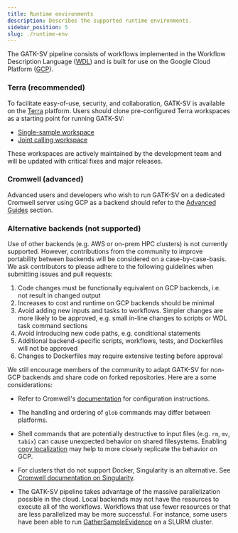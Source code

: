 ```yaml
---
title: Runtime environments
description: Describes the supported runtime environments.
sidebar_position: 5
slug: ./runtime-env
---
```


The GATK-SV pipeline consists of workflows implemented in the Workflow Description Language 
([WDL](https://openwdl.org/)) and is built for use on the Google Cloud Platform ([GCP](https://cloud.google.com/)). 

### Terra (recommended)
To facilitate easy-of-use, security, and collaboration, GATK-SV is available on the [Terra](https://app.terra.bio/) 
platform. Users should clone pre-configured Terra workspaces as a starting point for running GATK-SV:

- [Single-sample workspace](https://app.terra.bio/#workspaces/help-gatk/GATK-Structural-Variants-Single-Sample)
- [Joint calling workspace](https://app.terra.bio/#workspaces/broad-firecloud-dsde-methods/mw-GATK-Structural-Variants-Joint-Calling)

These workspaces are actively maintained by the development team and will be updated with critical fixes and major releases.

### Cromwell (advanced)
Advanced users and developers who wish to run GATK-SV on a dedicated Cromwell server using GCP as a backend should refer 
to the [Advanced Guides](/docs/category/advanced-guides) section.

### Alternative backends (not supported)

Use of other backends (e.g. AWS or on-prem HPC clusters) is not currently supported. However, contributions from the 
community to improve portability between backends will be considered on a case-by-case-basis. We ask contributors to 
please adhere to the following guidelines when submitting issues and pull requests:

1. Code changes must be functionally equivalent on GCP backends, i.e. not result in changed output
2. Increases to cost and runtime on GCP backends should be minimal
3. Avoid adding new inputs and tasks to workflows. Simpler changes 
   are more likely to be approved, e.g. small in-line changes to scripts or WDL task command sections
4. Avoid introducing new code paths, e.g. conditional statements
5. Additional backend-specific scripts, workflows, tests, and Dockerfiles will not be approved
6. Changes to Dockerfiles may require extensive testing before approval

We still encourage members of the community to adapt GATK-SV for non-GCP backends 
and share code on forked repositories. Here are a some considerations:

- Refer to Cromwell's [documentation](https://cromwell.readthedocs.io/en/stable/backends/Backends/) 
  for configuration instructions.

- The handling and ordering of `glob` commands may differ between platforms.

- Shell commands that are potentially destructive to input files 
  (e.g. `rm`, `mv`, `tabix`) can cause unexpected behavior on shared filesystems. 
  Enabling [copy localization](https://cromwell.readthedocs.io/en/stable/Configuring/#local-filesystem-options) 
  may help to more closely replicate the behavior on GCP.

- For clusters that do not support Docker, Singularity is an alternative. 
  See [Cromwell documentation on Singularity](https://cromwell.readthedocs.io/en/stable/tutorials/Containers/#singularity).

- The GATK-SV pipeline takes advantage of the massive parallelization possible in the cloud. 
  Local backends may not have the resources to execute all of the workflows. 
  Workflows that use fewer resources or that are less parallelized may be more successful. 
  For instance, some users have been able to run [GatherSampleEvidence](../modules/gse) on a SLURM cluster.
